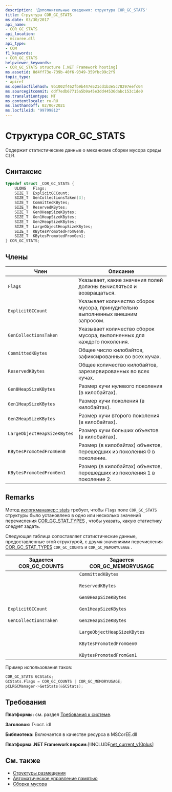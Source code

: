 ```yaml
---
description: 'Дополнительные сведения: структура COR_GC_STATS'
title: Структура COR_GC_STATS
ms.date: 03/30/2017
api_name:
- COR_GC_STATS
api_location:
- mscoree.dll
api_type:
- COM
f1_keywords:
- COR_GC_STATS
helpviewer_keywords:
- COR_GC_STATS structure [.NET Framework hosting]
ms.assetid: 8d4ff73e-739b-40f6-9349-359fbc99c2f9
topic_type:
- apiref
ms.openlocfilehash: 9b1002f462fb9b447e521cd1b3e5c78297eefc04
ms.sourcegitcommit: ddf7edb67715a5b9a45e3dd44536dabc153c1de0
ms.translationtype: MT
ms.contentlocale: ru-RU
ms.lasthandoff: 02/06/2021
ms.locfileid: "99799812"
---
```

# <a name="cor_gc_stats-structure"></a>Структура COR_GC_STATS

Содержит статистические данные о механизме сборки мусора среды CLR.  
  
## <a name="syntax"></a>Синтаксис  
  
```cpp  
typedef struct _COR_GC_STATS {  
    ULONG   Flags;
    SIZE_T  ExplicitGCCount;  
    SIZE_T  GenCollectionsTaken[3];  
    SIZE_T  CommittedKBytes;
    SIZE_T  ReservedKBytes;  
    SIZE_T  Gen0HeapSizeKBytes;  
    SIZE_T  Gen1HeapSizeKBytes;  
    SIZE_T  Gen2HeapSizeKBytes;  
    SIZE_T  LargeObjectHeapSizeKBytes;  
    SIZE_T  KBytesPromotedFromGen0;  
    SIZE_T  KBytesPromotedFromGen1;  
} COR_GC_STATS;  
```  
  
## <a name="members"></a>Члены  
  
|Член|Описание|  
|------------|-----------------|  
|`Flags`|Указывает, какие значения полей должны вычисляться и возвращаться.|  
|`ExplicitGCCount`|Указывает количество сборок мусора, принудительно выполненных внешним запросом.|  
|`GenCollectionsTaken`|Указывает количество сборок мусора, выполненных для каждого поколения.|  
|`CommittedKBytes`|Общее число килобайтов, зафиксированных во всех кучах.|  
|`ReservedKBytes`|Общее количество килобайтов, зарезервированных во всех кучах.|  
|`Gen0HeapSizeKBytes`|Размер кучи нулевого поколения (в килобайтах).|  
|`Gen1HeapSizeKBytes`|Размер кучи поколения (в килобайтах).|  
|`Gen2HeapSizeKBytes`|Размер кучи второго поколения (в килобайтах).|  
|`LargeObjectHeapSizeKBytes`|Размер кучи больших объектов (в килобайтах).|  
|`KBytesPromotedFromGen0`|Размер (в килобайтах) объектов, перешедших из поколения 0 в поколение.|  
|`KBytesPromotedFromGen1`|Размер (в килобайтах) объектов, перешедших из поколения 1 в поколение 2.|  
  
## <a name="remarks"></a>Remarks  

 Метод [иклргкманажер:: stats](iclrgcmanager-getstats-method.md) требует, чтобы `Flags` поле `COR_GC_STATS` структуры было установлено в одно или несколько значений перечисления [COR_GC_STAT_TYPES](cor-gc-stat-types-enumeration.md) , чтобы указать, какую статистику следует задать.  
  
 Следующая таблица сопоставляет статистические данные, предоставленные этой структурой, с двумя значениями перечисления [COR_GC_STAT_TYPES](cor-gc-stat-types-enumeration.md) `COR_GC_COUNTS` и `COR_GC_MEMORYUSAGE` .  
  
|Задается COR_GC_COUNTS|Задается COR_GC_MEMORYUSAGE|  
|----------------------------------|---------------------------------------|  
|`ExplicitGCCount`<br /><br /> `GenCollectionsTaken`|`CommittedKBytes`<br /><br /> `ReservedKBytes`<br /><br /> `Gen0HeapSizeKBytes`<br /><br /> `Gen1HeapSizeKBytes`<br /><br /> `Gen2HeapSizeKBytes`<br /><br /> `LargeObjectHeapSizeKBytes`<br /><br /> `KBytesPromotedFromGen0`<br /><br /> `KBytesPromotedFromGen1`|  
  
 Пример использования таков:  
  
```cpp  
COR_GC_STATS GCStats;  
GCStats.Flags = COR_GC_COUNTS | COR_GC_MEMORYUSAGE;  
pCLRGCManager->GetStats(&GCStats);  
```  
  
## <a name="requirements"></a>Требования  

 **Платформы:** см. раздел [Требования к системе](../../get-started/system-requirements.md).  
  
 **Заголовок:** Гчост. idl  
  
 **Библиотека:** Включается в качестве ресурса в MSCorEE.dll  
  
 **Платформа .NET Framework версии:**[!INCLUDE[net_current_v10plus](../../../../includes/net-current-v10plus-md.md)]  
  
## <a name="see-also"></a>См. также

- [Структуры размещения](hosting-structures.md)
- [Автоматическое управление памятью](../../../standard/automatic-memory-management.md)
- [Сборка мусора](../../../standard/garbage-collection/index.md)
